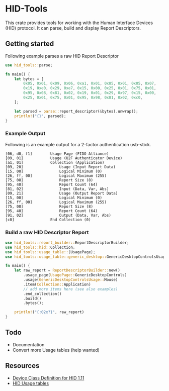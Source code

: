 # HID-Tools

This crate provides tools for working with the Human Interface Devices (HID) protocol. It 
can parse, build and display Report Descriptors. 

## Getting started

Following example parses a raw HID Report Descriptor

```rust
use hid_tools::parse;

fn main() {
    let bytes = [
        0x05, 0x01, 0x09, 0x06, 0xa1, 0x01, 0x85, 0x01, 0x05, 0x07, 
        0x19, 0xe0, 0x29, 0xe7, 0x15, 0x00, 0x25, 0x01, 0x75, 0x01, 
        0x95, 0x08, 0x81, 0x02, 0x19, 0x01, 0x29, 0x97, 0x15, 0x00, 
        0x25, 0x01, 0x75, 0x01, 0x95, 0x98, 0x81, 0x02, 0xc0, 
    ];

    let parsed = parse::report_descriptor(&bytes).unwrap();
    println!("{}", parsed);
}
```


### Example Output
Following is an example output for a 2-factor authentication usb-stick.
```
[06, d0, f1]        Usage Page (FIDO Alliance) 
[09, 01]            Usage (U2F Authenticator Device)
[a1, 01]            Collection (Application) 
[09, 20]                Usage (Input Report Data)
[15, 00]                Logical Minimum (0) 
[26, ff, 00]            Logical Maximum (255) 
[75, 08]                Report Size (8) 
[95, 40]                Report Count (64) 
[81, 02]                Input (Data, Var, Abs) 
[09, 21]                Usage (Output Report Data)
[15, 00]                Logical Minimum (0) 
[26, ff, 00]            Logical Maximum (255) 
[75, 08]                Report Size (8) 
[95, 40]                Report Count (64) 
[91, 02]                Output (Data, Var, Abs) 
[c0]                End Collection (0) 
```

### Build a raw HID Descriptor Report

```rust
use hid_tools::report_builder::ReportDescriptorBuilder;
use hid_tools::hid::Collection;
use hid_tools::usage_table::{UsagePage};
use hid_tools::usage_table::generic_desktop::GenericDesktopControlsUsage;

fn main() {
    let raw_report = ReportDescriptorBuilder::new()
        .usage_page(UsagePage::GenericDesktopControls)
        .usage(GenericDesktopControlsUsage::Mouse)
        .item(Collection::Application)
        // add more items here (see also examples)
        .end_collection()
        .build()
        .bytes();

    println!("{:02x?}", raw_report)
}
```

## Todo

- Documentation
- Convert more Usage tables (help wanted)


## Resources

- [Device Class Definition for HID 1.11](https://www.usb.org/sites/default/files/hid1_11.pdf)
- [HID Usage tables](https://usb.org/sites/default/files/hut1_3_0.pdf)

